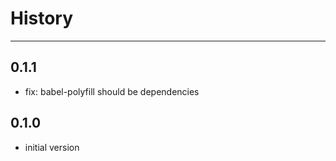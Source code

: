 # History

---

## 0.1.1

- fix: babel-polyfill should be dependencies 

## 0.1.0

- initial version
